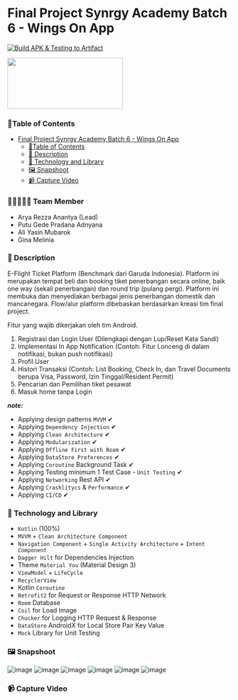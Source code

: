 # Final Project Synrgy Academy Batch 6 - Wings On App

[![Build APK & Testing to Artifact](https://github.com/SFPT2B6-SynrgyFinalProject/BookingTicket/actions/workflows/build-apk-and-testing-to-artifact.yaml/badge.svg)](https://github.com/SFPT2B6-SynrgyFinalProject/BookingTicket/actions/workflows/build-apk-and-testing-to-artifact.yaml)

[<img src="https://firebase.google.com/static/downloads/brand-guidelines/PNG/logo-built_white.png" width="260" height="115"/>](https://appdistribution.firebase.dev/i/bd1099921c4a2240)

### 🚩Table of Contents

<!-- TOC -->
* [Final Project Synrgy Academy Batch 6 - Wings On App](#final-project-synrgy-academy-batch-6---wings-on-app)
    * [🚩Table of Contents](#table-of-contents)
    * [📌 Description](#-description)
    * [👣 Technology and Library](#-technology-and-library)
    * [🖼️ Snapshoot](#-snapshoot)
    * [📹 Capture Video](#-capture-video)
<!-- TOC -->

### 👨🏼‍🤝‍👨🏼 Team Member
- Arya Rezza Anantya (Lead)
- Putu Gede Pradana Adnyana
- Ali Yasin Mubarok
- Gina Melinia

### 📌 Description

E-Flight Ticket Platform (Benchmark dari Garuda Indonesia).  Platform ini merupakan tempat beli dan booking tiket penerbangan secara online, baik one way (sekali penerbangan) dan round trip (pulang pergi). Platform ini membuka dan menyediakan berbagai jenis penerbangan domestik dan mancanegara. Flow/alur platform dibebaskan berdasarkan kreasi tim final project. 

Fitur yang wajib dikerjakan oleh tim Android.

1. Registrasi dan Login User (Dilengkapi dengan Lup/Reset Kata Sandi)
2. Implementasi In App Notification (Contoh: Fitur Lonceng di dalam notifikasi, bukan push notifikasi)
3. Profil User
4. Histori Transaksi (Contoh: List Booking, Check In, dan Travel Documents berupa Visa, Password, Izin Tinggal/Resident Permit)
5. Pencarian dan Pemilihan tiket pesawat
6. Masuk home tanpa Login

***note:***

- Applying design patterns `MVVM` ✔
- Applying `Dependency Injection` ✔
- Applying `Clean Architecture` ✔
- Applying `Modularization` ✔
- Applying `Offline First with Room` ✔
- Applying `DataStore Preferences` ✔
- Applying `Coroutine` Background Task ✔
- Applying Testing minimum 1 Test Case - `Unit Testing` ✔
- Applying `Networking` Rest API ✔
- Applying `Crashlitycs` & `Performance` ✔
- Applying `CI/CD` ✔

### 👣 Technology and Library

- `Kotlin` (100%)
- `MVVM` + `Clean Architecture Component`
- `Navigation Component` + `Single Activity Architecture` + `Intent Component`
- `Dagger Hilt` for Dependencies Injection
- Theme `Material You` (Material Design 3)
- `ViewModel` + `LifeCycle`
- `RecyclerView`
- Kotlin `Coroutine`
- `Retrofit2` for Request or Response HTTP Network
- `Room` Database
- `Coil` for Load Image
- `Chucker` for Logging HTTP Request & Response
- `DataStore` AndroidX for Local Store Pair Key Value
- `Mock` Library for Unit Testing

### 🖼️ Snapshoot
![image](https://github.com/SFPT2B6-SynrgyFinalProject/BookingTicket/assets/43742778/ee71341d-d834-4a42-aab2-a5973ff72531)
![image](https://github.com/SFPT2B6-SynrgyFinalProject/BookingTicket/assets/43742778/683f8f28-7440-417f-a9ea-11a395719b22)
![image](https://github.com/SFPT2B6-SynrgyFinalProject/BookingTicket/assets/43742778/4dc8513c-3219-45d2-82f5-bdc0e3e428a6)
![image](https://github.com/SFPT2B6-SynrgyFinalProject/BookingTicket/assets/43742778/86f9550e-2de2-48e4-b7a3-a74516f13e02)
![image](https://github.com/SFPT2B6-SynrgyFinalProject/BookingTicket/assets/43742778/17358d03-07cb-49ad-98d0-809ddfd7d010)
![image](https://github.com/SFPT2B6-SynrgyFinalProject/BookingTicket/assets/43742778/3017aa6b-3612-4ad0-8119-697c5e10d305)
### 📹 Capture Video

